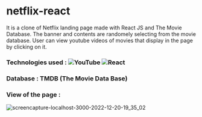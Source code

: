 # netflix-react
It is a clone of Netflix landing page made with React JS  and The Movie Database. The banner and contents are randomely selecting from the movie database. User can view 
youtube videos of movies that display in the page by clicking on it.

### Technologies used : ![YouTube](https://img.shields.io/badge/YouTube-%23FF0000.svg?style=for-the-badge&logo=YouTube&logoColor=white) ![React](https://img.shields.io/badge/react-%2320232a.svg?style=for-the-badge&logo=react&logoColor=%2361DAFB)

### Database : TMDB (The Movie Data Base)

### View of the page :

![screencapture-localhost-3000-2022-12-20-19_35_02](https://user-images.githubusercontent.com/66831984/208690013-7436897c-14da-4ca7-bc1a-747cb7b1e334.png)



